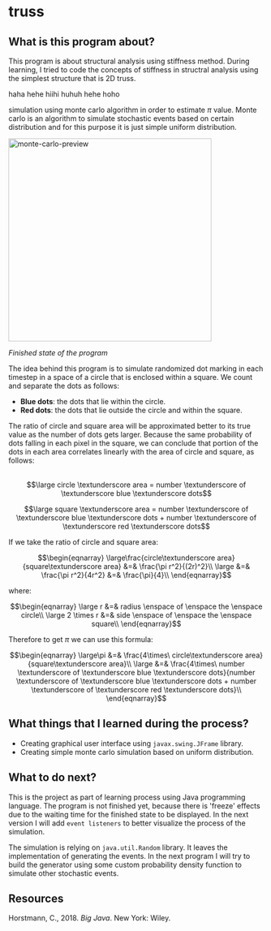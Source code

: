 # truss

## What is this program about?
This program is about structural analysis using stiffness method. During learning, I tried to code the concepts of stiffness in structral analysis using the simplest structure that is 2D truss.

haha hehe hiihi huhuh hehe hoho

simulation using monte carlo algorithm in order to estimate $\pi$ value. Monte carlo is an algorithm to simulate stochastic events based on certain distribution and for this purpose it is just simple uniform distribution. <br>

<img src="img/preview.JPG" alt="monte-carlo-preview" width="400"/>

*Finished state of the program*

The idea behind this program is to simulate randomized dot marking in each timestep in a space of a circle that is enclosed within a square. We count and separate the dots as follows:
- **Blue dots**: the dots that lie within the circle.
- **Red dots**: the dots that lie outside the circle and within the square.

The ratio of circle and square area will be approximated better to its true value as the number of dots gets larger. Because the same probability of dots falling in each pixel in the square, we can conclude that portion of the dots in each area correlates linearly with the area of circle and square, as follows: <br> <br>

$$\large circle \textunderscore area = number \textunderscore of \textunderscore blue \textunderscore dots$$

$$\large square \textunderscore area = number \textunderscore of \textunderscore blue \textunderscore dots + number \textunderscore of \textunderscore red \textunderscore dots$$

If we take the ratio of circle and square area:

$$\begin{eqnarray}
\large\frac{circle\textunderscore area}{square\textunderscore area} &=& \frac{\pi r^2}{(2r)^2}\\
\large &=& \frac{\pi r^2}{4r^2} &=& \frac{\pi}{4}\\
\end{eqnarray}$$

where:

$$\begin{eqnarray}
\large r &=& radius \enspace of \enspace the \enspace circle\\
\large 2 \times r &=& side \enspace of \enspace the \enspace square\\
\end{eqnarray}$$

Therefore to get $\pi$ we can use this formula:

$$\begin{eqnarray}
\large\pi &=& \frac{4\times\ circle\textunderscore area}{square\textunderscore area}\\
\large &=& \frac{4\times\ number \textunderscore of \textunderscore blue \textunderscore dots}{number \textunderscore of \textunderscore blue \textunderscore dots + number \textunderscore of \textunderscore red \textunderscore dots}\\
\end{eqnarray}$$

<!--
$$\begin{array}{ccc}
x_{11} & x_{12} & x_{13}\\
x_{21} & x_{22} & x_{23}
\end{array}$$
$$f(k) = {n \choose k} p^{k} (1-p)^{n-k}$$
$$f(k) = {n \choose k} p^{k} (1-p)^{n-k}$$
\[\begin{align*}2x -12 &= 4\\@lhs(sol)@ &= @rhs(sol)@ \end{align*}\]

$$\phant
-->

## What things that I learned during the process?
- Creating graphical user interface using `javax.swing.JFrame` library.
- Creating simple monte carlo simulation based on uniform distribution.

## What to do next?
This is the project as part of learning process using Java programming language. The program is not finished yet, because there is 'freeze' effects due to the waiting time for the finished state to be displayed. In the next version I will add `event listeners` to better visualize the process of the simulation.

The simulation is relying on `java.util.Random` library. It leaves the implementation of generating the events. In the next program I will try to build the generator using some custom probability density function to simulate other stochastic events.

## Resources
Horstmann, C., 2018. *Big Java*. New York: Wiley.
